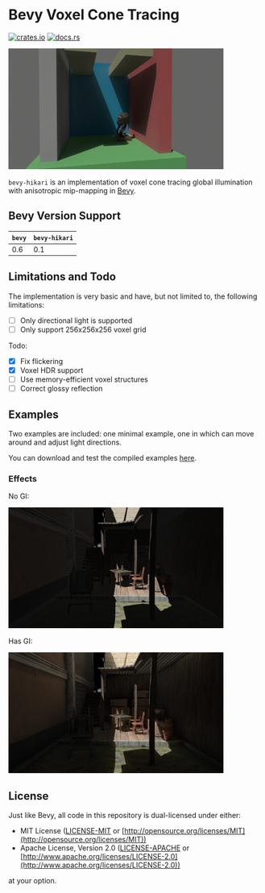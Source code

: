 # Bevy Voxel Cone Tracing

[![crates.io](https://img.shields.io/crates/v/bevy-hikari)](https://crates.io/crates/bevy-hikari)
[![docs.rs](https://docs.rs/bevy-hikari/badge.svg)](https://docs.rs/bevy-hikari)

<img src="assets/screenshots/cover.gif" width="427" height="240" />

`bevy-hikari` is an implementation of voxel cone tracing global illumination with anisotropic mip-mapping in [Bevy](https://bevyengine.org/).

## Bevy Version Support
| `bevy` | `bevy-hikari` |
| ------ | ------------- |
| 0.6    | 0.1           |

## Limitations and Todo
The implementation is very basic and have, but not limited to, the following limitations:
- [ ] Only directional light is supported
- [ ] Only support 256x256x256 voxel grid

Todo:
- [x] Fix flickering
- [x] Voxel HDR support
- [ ] Use memory-efficient voxel structures
- [ ] Correct glossy reflection

## Examples
Two examples are included: one minimal example, one in which can move around and adjust light directions.

You can download and test the compiled examples [here](https://github.com/cryscan/bevy-hikari/releases).

### Effects
No GI:

<img src="assets/screenshots/no-gi.png" width="427" height="240" />

Has GI:

<img src="assets/screenshots/has-gi.png" width="427" height="240" />

## License
Just like Bevy, all code in this repository is dual-licensed under either:

* MIT License ([LICENSE-MIT](docs/LICENSE-MIT) or [http://opensource.org/licenses/MIT](http://opensource.org/licenses/MIT))
* Apache License, Version 2.0 ([LICENSE-APACHE](docs/LICENSE-APACHE) or [http://www.apache.org/licenses/LICENSE-2.0](http://www.apache.org/licenses/LICENSE-2.0))

at your option.

